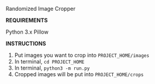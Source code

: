 Randomized Image Cropper


**REQUIREMENTS**

Python 3.x
Pillow

**INSTRUCTIONS**
1. Put images you want to crop into `PROJECT_HOME/images`
2. In terminal, `cd PROJECT_HOME`
3. In terminal, `python3 -m run.py`
4. Cropped images will be put into `PROJECT_HOME/crops`
